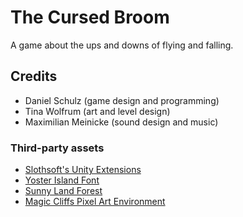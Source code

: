 # The Cursed Broom
A game about the ups and downs of flying and falling.

## Credits
- Daniel Schulz (game design and programming)
- Tina Wolfrum (art and level design)
- Maximilian Meinicke (sound design and music)

### Third-party assets
- [Slothsoft's Unity Extensions](https://github.com/Faulo/UnityExtensions)
- [Yoster Island Font](https://www.1001fonts.com/yoster-island-font.html)
- [Sunny Land Forest](https://assetstore.unity.com/packages/2d/characters/sunny-land-forest-108124)
- [Magic Cliffs Pixel Art Environment](https://assetstore.unity.com/packages/2d/textures-materials/magic-cliffs-pixel-art-environment-60458)

